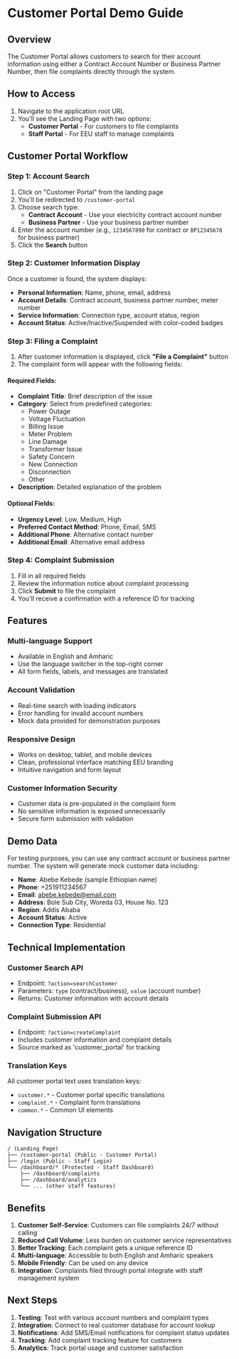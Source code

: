 # Customer Portal Demo Guide

## Overview
The Customer Portal allows customers to search for their account information using either a Contract Account Number or Business Partner Number, then file complaints directly through the system.

## How to Access
1. Navigate to the application root URL
2. You'll see the Landing Page with two options:
   - **Customer Portal** - For customers to file complaints
   - **Staff Portal** - For EEU staff to manage complaints

## Customer Portal Workflow

### Step 1: Account Search
1. Click on "Customer Portal" from the landing page
2. You'll be redirected to `/customer-portal`
3. Choose search type:
   - **Contract Account** - Use your electricity contract account number
   - **Business Partner** - Use your business partner number
4. Enter the account number (e.g., `1234567890` for contract or `BP12345678` for business partner)
5. Click the **Search** button

### Step 2: Customer Information Display
Once a customer is found, the system displays:
- **Personal Information**: Name, phone, email, address
- **Account Details**: Contract account, business partner number, meter number
- **Service Information**: Connection type, account status, region
- **Account Status**: Active/Inactive/Suspended with color-coded badges

### Step 3: Filing a Complaint
1. After customer information is displayed, click **"File a Complaint"** button
2. The complaint form will appear with the following fields:

#### Required Fields:
- **Complaint Title**: Brief description of the issue
- **Category**: Select from predefined categories:
  - Power Outage
  - Voltage Fluctuation
  - Billing Issue
  - Meter Problem
  - Line Damage
  - Transformer Issue
  - Safety Concern
  - New Connection
  - Disconnection
  - Other
- **Description**: Detailed explanation of the problem

#### Optional Fields:
- **Urgency Level**: Low, Medium, High
- **Preferred Contact Method**: Phone, Email, SMS
- **Additional Phone**: Alternative contact number
- **Additional Email**: Alternative email address

### Step 4: Complaint Submission
1. Fill in all required fields
2. Review the information notice about complaint processing
3. Click **Submit** to file the complaint
4. You'll receive a confirmation with a reference ID for tracking

## Features

### Multi-language Support
- Available in English and Amharic
- Use the language switcher in the top-right corner
- All form fields, labels, and messages are translated

### Account Validation
- Real-time search with loading indicators
- Error handling for invalid account numbers
- Mock data provided for demonstration purposes

### Responsive Design
- Works on desktop, tablet, and mobile devices
- Clean, professional interface matching EEU branding
- Intuitive navigation and form layout

### Customer Information Security
- Customer data is pre-populated in the complaint form
- No sensitive information is exposed unnecessarily
- Secure form submission with validation

## Demo Data

For testing purposes, you can use any contract account or business partner number. The system will generate mock customer data including:

- **Name**: Abebe Kebede (sample Ethiopian name)
- **Phone**: +251911234567
- **Email**: abebe.kebede@email.com
- **Address**: Bole Sub City, Woreda 03, House No. 123
- **Region**: Addis Ababa
- **Account Status**: Active
- **Connection Type**: Residential

## Technical Implementation

### Customer Search API
- Endpoint: `?action=searchCustomer`
- Parameters: `type` (contract/business), `value` (account number)
- Returns: Customer information with account details

### Complaint Submission API
- Endpoint: `?action=createComplaint`
- Includes customer information and complaint details
- Source marked as 'customer_portal' for tracking

### Translation Keys
All customer portal text uses translation keys:
- `customer.*` - Customer portal specific translations
- `complaint.*` - Complaint form translations
- `common.*` - Common UI elements

## Navigation Structure

```
/ (Landing Page)
├── /customer-portal (Public - Customer Portal)
├── /login (Public - Staff Login)
└── /dashboard/* (Protected - Staff Dashboard)
    ├── /dashboard/complaints
    ├── /dashboard/analytics
    └── ... (other staff features)
```

## Benefits

1. **Customer Self-Service**: Customers can file complaints 24/7 without calling
2. **Reduced Call Volume**: Less burden on customer service representatives
3. **Better Tracking**: Each complaint gets a unique reference ID
4. **Multi-language**: Accessible to both English and Amharic speakers
5. **Mobile Friendly**: Can be used on any device
6. **Integration**: Complaints filed through portal integrate with staff management system

## Next Steps

1. **Testing**: Test with various account numbers and complaint types
2. **Integration**: Connect to real customer database for account lookup
3. **Notifications**: Add SMS/Email notifications for complaint status updates
4. **Tracking**: Add complaint tracking feature for customers
5. **Analytics**: Track portal usage and customer satisfaction